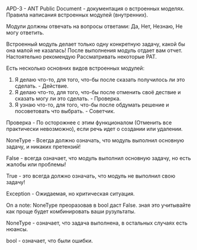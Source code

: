 APD-3 - ANT Public Document - документация о встроенных моделях. Правила
написания встроенных модулей (внутренних).

Модули должны отвечать на вопросы ответами: Да, Нет, Незнаю, Не могу
ответить.

Встроенный модуль делает только одну конкретную задачу, какой бы она
малой не казалась! После выполнения модуль отдает вам отчет.
Настоятельно рекомендую Рассматривать некоторые PAT.

Есть несколько основних видов встроенных модулей:
1. Я делаю что-то, для того, что-бы после сказать получилось ли это
сделать. - Действие.
2. Я делаю что-то, для того, что-бы после отменить своё дествие и
сказать могу ли это сделать. - Проверка.
3. Я узнаю что-то, для того, что-бы после обдумать решение и
посоветовать что выбрать. - Советчик.

Проверка - По осторожнее с этим функционалом (Отменить все
практически невозможно), если речь идет о создании или удалении.

NoneType - Всегда должно означать, что модуль выполнил основную
задачу, и никаких претензий!

False - всегда означает, что модуль выполнил основную задачу, но есть
жалобы или проблемы!

True - это всегда должно означать, что модуль не выполнил свою задачу!

Exception - Ожидаемая, но критическая ситуация.


On a note:
NoneType преоразовав в bool даст False. зная это учитывайте как проще
будет комбинировать ваши рузультаты.

NoneType - означает, что задача выполнена, в остальных случаях есть
нюансы.

bool - означает, что были ошибки.
